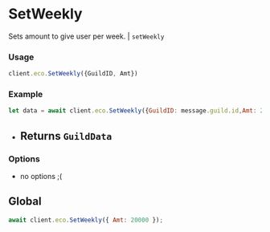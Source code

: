 # SetWeekly

Sets amount to give user per week. | `setWeekly`

### Usage

```js
client.eco.SetWeekly({GuildID, Amt})
```

### Example

```js
let data = await client.eco.SetWeekly({GuildID: message.guild.id,Amt: 20000});
```

- ## Returns `GuildData`

### Options

- no options ;(

## Global

```js
await client.eco.SetWeekly({ Amt: 20000 });
```